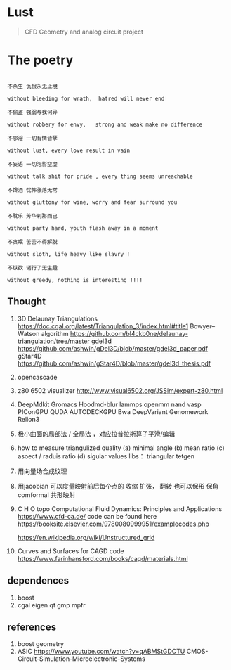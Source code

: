 # Lust 

> CFD Geometry and analog circuit project


# The poetry 
```

不杀生 仇恨永无止境

without bleeding for wrath,  hatred will never end

不偷盗 强弱与我何异

without robbery for envy,   strong and weak make no difference

不邪淫 一切有情皆孽

without lust, every love result in vain

不妄语 一切泡影空虚

without talk shit for pride , every thing seems unreachable

不馋酒 忧怖涨落无常

without gluttony for wine, worry and fear surround you

不耽乐 芳华刹那而已

without party hard, youth flash away in a moment

不贪眠 苦苦不得解脱

without sloth, life heavy like slavry !

不纵欲 诸行了无生趣

without greedy, nothing is interesting !!!!

```

## Thought

1. 3D Delaunay Triangulations https://doc.cgal.org/latest/Triangulation_3/index.html#title1
Bowyer–Watson algorithm https://github.com/bl4ckb0ne/delaunay-triangulation/tree/master
gdel3d https://github.com/ashwin/gDel3D/blob/master/gdel3d_paper.pdf
gStar4D https://github.com/ashwin/gStar4D/blob/master/gdel3d_thesis.pdf
2. opencascade
3. z80 6502 visualizer http://www.visual6502.org/JSSim/expert-z80.html
4. 
	DeepMdkit 
	Gromacs Hoodmd-blur lammps openmm nand 
	vasp
	PIConGPU QUDA
	AUTODECKGPU Bwa DeepVariant 
	Genomework Relion3
5. 极小曲面的局部法 / 全局法 ，对应拉普拉斯算子平滑/编辑
6. how to measure triangulized quality 
	(a) minimal angle 
	(b) mean ratio
	(c) asoect / raduis ratio
	(d) sigular values
libs： triangular tetgen
7. 用向量场合成纹理
8. 用jacobian 可以度量映射前后每个点的 收缩 扩张， 翻转
	也可以保形 保角 comformal 共形映射
9. C H O topo Computational Fluid Dynamics: Principles and Applications https://www.cfd-ca.de/
	code can be found here https://booksite.elsevier.com/9780080999951/examplecodes.php

	https://en.wikipedia.org/wiki/Unstructured_grid
	
10. Curves and Surfaces for CAGD
	code https://www.farinhansford.com/books/cagd/materials.html

## dependences
1. boost 
2. cgal eigen qt gmp mpfr

## references

1. boost geometry
2. ASIC https://www.youtube.com/watch?v=qABMStGDCTU CMOS-Circuit-Simulation-Microelectronic-Systems
